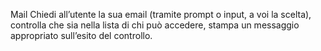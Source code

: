Mail
Chiedi all’utente la sua email (tramite prompt o input, a voi la scelta),
controlla che sia nella lista di chi può accedere,
stampa un messaggio appropriato sull’esito del controllo.
